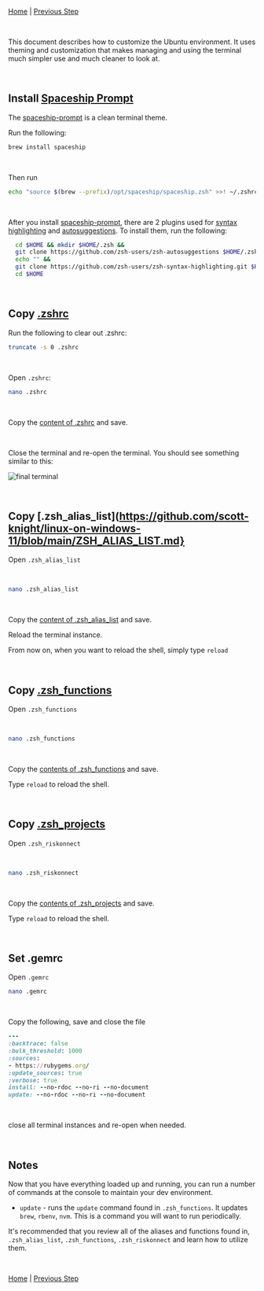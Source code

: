 [Home](README.md) | [Previous Step](https://github.com/scott-knight/linux-on-windows-11/blob/main/setup-rbenv-nvm.md)

<br>

This document describes how to customize the Ubuntu environment. It uses theming and customization that makes managing and using the terminal much simpler use and much cleaner to look at. 

<br>

## Install [Spaceship Prompt](https://github.com/spaceship-prompt/spaceship-prompt)

The [spaceship-prompt](https://github.com/spaceship-prompt/spaceship-prompt) is a clean terminal theme. 

Run the following:

```zsh
brew install spaceship
```

<br>

Then run

```zsh
echo "source $(brew --prefix)/opt/spaceship/spaceship.zsh" >>! ~/.zshrc
```

<br>

After you install [spaceship-prompt](https://github.com/spaceship-prompt/spaceship-prompt), there are 2 plugins used for [syntax highlighting](https://github.com/zsh-users/zsh-syntax-highlighting/blob/master/INSTALL.md#oh-my-zsh) and [autosuggestions](https://github.com/zsh-users/zsh-autosuggestions/blob/master/INSTALL.md#oh-my-zsh). To install them, run the following:

```zsh
  cd $HOME && mkdir $HOME/.zsh &&
  git clone https://github.com/zsh-users/zsh-autosuggestions $HOME/.zsh/zsh-autosuggestions &&
  echo "" &&
  git clone https://github.com/zsh-users/zsh-syntax-highlighting.git $HOME/.zsh/zsh-syntax-highlighting &&
  cd $HOME
```

<br>

## Copy [.zshrc](https://github.com/RK-BCR/BCR-Web/wiki/.zshrc)

Run the following to clear out .zshrc:

```sh
truncate -s 0 .zshrc
```

<br/>

Open `.zshrc`:

```zsh
nano .zshrc
```

<br/>

Copy the [content of .zshrc](https://github.com/scott-knight/linux-on-windows-11/blob/main/ZSHRC.md) and save.

<br>

Close the terminal and re-open the terminal. You should see something similar to this:

![final terminal](https://github.com/user-attachments/assets/f9d4cde8-f021-4b94-badd-c83645bdcd82)

<br>

## Copy [.zsh_alias_list](https://github.com/scott-knight/linux-on-windows-11/blob/main/ZSH_ALIAS_LIST.md}

Open `.zsh_alias_list`

<br/>

```zsh
nano .zsh_alias_list
```

<br/>

Copy the [content of .zsh_alias_list](https://github.com/scott-knight/linux-on-windows-11/blob/main/ZSH_ALIAS_LIST.md) and save.

Reload the terminal instance.

From now on, when you want to reload the shell, simply type `reload`

<br/>

## Copy [.zsh_functions](https://github.com/scott-knight/linux-on-windows-11/blob/main/ZSH_FUNCTIONS.md)

Open `.zsh_functions`

<br/>

```zsh
nano .zsh_functions
```

<br/>

Copy the [contents of .zsh_functions](https://github.com/scott-knight/linux-on-windows-11/blob/main/ZSH_FUNCTIONS.md) and save.

Type `reload` to reload the shell.

<br/>

## Copy [.zsh_projects](https://github.com/scott-knight/linux-on-windows-11/blob/main/ZSH_PROJECTS.md)

Open `.zsh_riskonnect`

<br/>

```zsh
nano .zsh_riskonnect
```

<br/>

Copy the [contents of .zsh_projects](https://github.com/scott-knight/linux-on-windows-11/blob/main/ZSH_PROJECTS.md) and save.

Type `reload` to reload the shell.

<br/>

## Set .gemrc

Open `.gemrc`

```zsh
nano .gemrc
```

<br>

Copy the following, save and close the file

```ruby
---
:backtrace: false
:bulk_threshold: 1000
:sources:
- https://rubygems.org/
:update_sources: true
:verbose: true
install: --no-rdoc --no-ri --no-document
update: --no-rdoc --no-ri --no-document
```

<br>

close all terminal instances and re-open when needed.

<br>

## Notes

Now that you have everything loaded up and running, you can run a number of commands at the console to maintain your dev environment.

* `update` - runs the `update` command found in `.zsh_functions`. It updates `brew`, `rbenv`, `nvm`. This is a command you will want to run periodically.

It's recommended that you review all of the aliases and functions found in, `.zsh_alias_list`, `.zsh_functions`, `.zsh_riskonnect` and learn how to utilize them.

<br>

[Home](README.md) | [Previous Step](https://github.com/scott-knight/linux-on-windows-11/blob/main/setup-rbenv-nvm.md)
